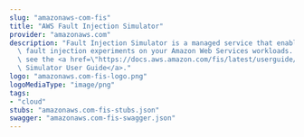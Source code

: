 ```yaml
---
slug: "amazonaws-com-fis"
title: "AWS Fault Injection Simulator"
provider: "amazonaws.com"
description: "Fault Injection Simulator is a managed service that enables you to perform\
  \ fault injection experiments on your Amazon Web Services workloads. For more information,\
  \ see the <a href=\"https://docs.aws.amazon.com/fis/latest/userguide/\">Fault Injection\
  \ Simulator User Guide</a>."
logo: "amazonaws.com-fis-logo.png"
logoMediaType: "image/png"
tags:
- "cloud"
stubs: "amazonaws.com-fis-stubs.json"
swagger: "amazonaws.com-fis-swagger.json"
---
```

